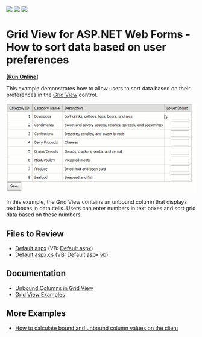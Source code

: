 <!-- default badges list -->
![](https://img.shields.io/endpoint?url=https://codecentral.devexpress.com/api/v1/VersionRange/128543041/13.1.4%2B)
[![](https://img.shields.io/badge/Open_in_DevExpress_Support_Center-FF7200?style=flat-square&logo=DevExpress&logoColor=white)](https://supportcenter.devexpress.com/ticket/details/E2245)
[![](https://img.shields.io/badge/📖_How_to_use_DevExpress_Examples-e9f6fc?style=flat-square)](https://docs.devexpress.com/GeneralInformation/403183)
<!-- default badges end -->
# Grid View for ASP.NET Web Forms - How to sort data based on user preferences
<!-- run online -->
**[[Run Online]](https://codecentral.devexpress.com/e2245/)**
<!-- run online end -->
This example demonstrates how to allow users to sort data based on their preferences in the [Grid View](https://docs.devexpress.com/AspNet/5823/components/grid-view) control. 

![Sort Grid Data](sort-by-user-preferences.gif)

In this example, the Grid View contains an unbound column that displays text boxes in data cells. Users can enter numbers in text boxes and sort grid data based on these numbers.

## Files to Review

* [Default.aspx](./CS/Default.aspx) (VB: [Default.aspx](./VB/Default.aspx))
* [Default.aspx.cs](./CS/Default.aspx.cs) (VB: [Default.aspx.vb](./VB/Default.aspx.vb))

## Documentation

- [Unbound Columns in Grid View](https://docs.devexpress.com/AspNet/3732/components/grid-view/concepts/data-representation-basics/columns/unbound-columns)
- [Grid View Examples](https://docs.devexpress.com/AspNet/3768/components/grid-view/examples)

## More Examples

- [How to calculate bound and unbound column values on the client](https://github.com/DevExpress-Examples/asp-net-web-forms-grid-calculate-bound-and-unbound-column-values)
